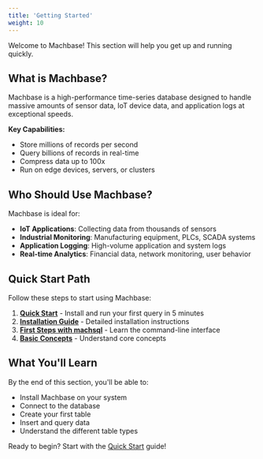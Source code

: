 ```yaml
---
title: 'Getting Started'
weight: 10
---
```


Welcome to Machbase! This section will help you get up and running quickly.

## What is Machbase?

Machbase is a high-performance time-series database designed to handle massive amounts of sensor data, IoT device data, and application logs at exceptional speeds.

**Key Capabilities:**
- Store millions of records per second
- Query billions of records in real-time
- Compress data up to 100x
- Run on edge devices, servers, or clusters

## Who Should Use Machbase?

Machbase is ideal for:

- **IoT Applications**: Collecting data from thousands of sensors
- **Industrial Monitoring**: Manufacturing equipment, PLCs, SCADA systems
- **Application Logging**: High-volume application and system logs
- **Real-time Analytics**: Financial data, network monitoring, user behavior

## Quick Start Path

Follow these steps to start using Machbase:

1. [**Quick Start**](./quick-start/) - Install and run your first query in 5 minutes
2. [**Installation Guide**](./installation/) - Detailed installation instructions
3. [**First Steps with machsql**](./first-steps/) - Learn the command-line interface
4. [**Basic Concepts**](./concepts/) - Understand core concepts

## What You'll Learn

By the end of this section, you'll be able to:

- Install Machbase on your system
- Connect to the database
- Create your first table
- Insert and query data
- Understand the different table types

Ready to begin? Start with the [Quick Start](./quick-start/) guide!
